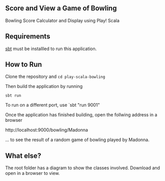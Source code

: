 ## Score and View a Game of Bowling
Bowling Score Calculator and Display using Play! Scala

## Requirements 
[sbt](https://www.scala-sbt.org/) must be installled to run this application.

## How to Run
Clone the repository and `cd play-scala-bowling`

Then build the application by running
 
`sbt run` 

To run on a different port, use
`sbt "run 9001"

Once the application has finished building, open the follwing address in a browser

http://localhost:9000/bowling/Madonna

... to see the result of a random game of bowling played by Madonna.


## What else?
The root folder has a diagram to show the classes involved. Download and open in a browser to view.

